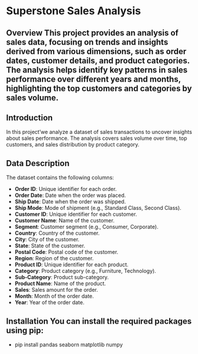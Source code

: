 # Superstone Sales Analysis 
## Overview This project provides an analysis of sales data, focusing on trends and insights derived from various dimensions, such as order dates, customer details, and product categories. The analysis helps identify key patterns in sales performance over different years and months, highlighting the top customers and categories by sales volume. 

## Introduction 
In this project’we analyze a dataset of sales transactions to uncover insights about sales performance. The analysis covers sales volume over time, top customers, and sales distribution by product category. 
## Data Description 
The dataset contains the following columns: 
- **Order ID**: Unique identifier for each order. 
- **Order Date**: Date when the order was placed.
 - **Ship Date**: Date when the order was shipped. 
- **Ship Mode**: Mode of shipment (e.g., Standard Class, Second Class).
 - **Customer ID**: Unique identifier for each customer.
 - **Customer Name**: Name of the customer.
 - **Segment**: Customer segment (e.g., Consumer, Corporate). 
- **Country**: Country of the customer.
 - **City**: City of the customer.
 - **State**: State of the customer.
 - **Postal Code**: Postal code of the customer. 
- **Region**: Region of the customer. 
- **Product ID**: Unique identifier for each product. 
- **Category**: Product category (e.g., Furniture, Technology). 
- **Sub-Category**: Product sub-category. 
- **Product Name**: Name of the product.
 - **Sales**: Sales amount for the order. 
- **Month**: Month of the order date.
 - **Year**: Year of the order date. 
 ## Installation You can install the required packages using pip: 
 - pip install pandas seaborn matplotlib numpy
